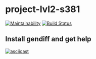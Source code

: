 # project-lvl2-s381
[![Maintainability](https://api.codeclimate.com/v1/badges/ffd229611aaae9160c65/maintainability)](https://codeclimate.com/github/snsin/project-lvl2-s393/maintainability) [![Build Status](https://travis-ci.org/snsin/project-lvl2-s393.svg?branch=master)](https://travis-ci.org/snsin/project-lvl2-s393)

## Install gendiff and get help
[![asciicast](https://asciinema.org/a/IuT0ln8lNdbbREYhVl4xLa9BE.svg)](https://asciinema.org/a/IuT0ln8lNdbbREYhVl4xLa9BE)